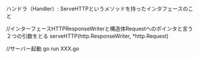 ハンドラ（Handler）:
ServeHTTPというメソッドを持ったインタフェースのこと

//インターフェースHTTPResponseWriterと構造体Requestへのポインタと言う２つの引数をとる
serveHTTP(http.ResponseWriter, *http.Request)

//サーバー起動
go run XXX.go